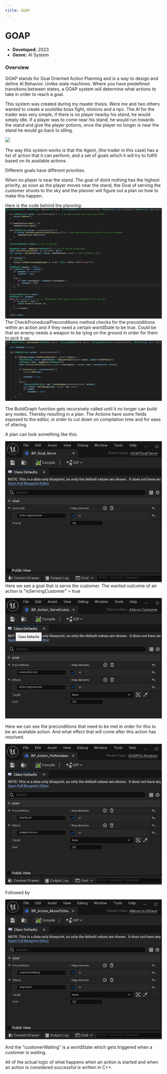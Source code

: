 ```yaml
---
title: GOAP
---
```


# GOAP

- **Developed:** 2023
- **Genre:** AI System

### Overview
GOAP stands for Goal Oriented Action Planning and is a way to design and define AI Behavior.
Unlike state machines. Where you have predefined transitions between states, a GOAP system will determine what actions to take in order to reach a goal.

This system was created during my master thesis. Were me and two others wanted to create a soulslike boss fight, minions and a npc.
The AI for the trader was very simple, if there is no player nearby his stand, he would simply idle. If a player was to come near his stand, he would run towards the stand and give the player potions, once the player no longer is near the stand he would go back to idling.

![](src/images/GOAP/GoapShow.gif)

The way this system works is that the Agent, (the trader in this case) has a list of action that it can perform, and a set of goals which it will try to fulfill based on its available actions. 

Different goals have different priorities.

When no player is near the stand. The goal of doint nothing has the highest priority, as soon as the player moves near the stand, the Goal of serving the customer shoots to the sky and the planner will figure out a plan on how to make this happen.

Here is the code behind the planning:
![](src/images/GOAP/Planner.png)
The CheckProceduralPreconditions method checks for the preconditions within an action and if they need a certain worldState to be true.
Could be that an enemy needs a weapon to be lying on the ground in order for them to pick it up.
![](src/images/GOAP/BuildGraph.png)

The BuildGraph function gets recursively called until it no longer can build any nodes. Thereby resulting in a plan. 
The Actions have some fields exposed to the editor, in order to cut down on compilation time and for ease of altering.

A plan can look something like this:

![](src/images/GOAP/Goal.png)
Here we see a goal that is serve the customer. The wanted outcome of an action is "isServingCustomer" = true

![](src/images/GOAP/Action.png)

Here we can see the preconditions that need to be met in order for this to be an available action. And what effect that will come after this action has resolved.

![](src/images/GOAP/Action1.png)

Followed by

![](src/images/GOAP/Action2.png)

And the "customerWaiting" is a worldState which gets triggered when a customer is waiting.

All of the actual logic of what happens when an action is started and when an action is considered successful is written in C++.